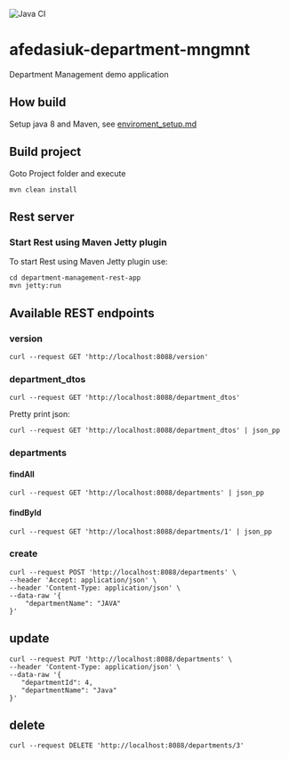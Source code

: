 ![Java CI](https://github.com/Brest-Java-Course-2020/afedasiuk-department-mngmnt/workflows/Java%20CI/badge.svg)

# afedasiuk-department-mngmnt  
Department Management demo application


## How build
Setup java 8 and Maven, see [enviroment_setup.md](enviroment_setup.md) 
  
    
## Build project 
Goto Project folder and execute  
    
    mvn clean install

## Rest server

### Start Rest using Maven Jetty plugin 
    
To start Rest using Maven Jetty plugin use:

```
cd department-management-rest-app
mvn jetty:run
```

## Available REST endpoints    

### version

```
curl --request GET 'http://localhost:8088/version'
```

### department_dtos

```
curl --request GET 'http://localhost:8088/department_dtos'
```

Pretty print json:

```
curl --request GET 'http://localhost:8088/department_dtos' | json_pp
```

### departments

#### findAll

```
curl --request GET 'http://localhost:8088/departments' | json_pp
```
#### findById

```
curl --request GET 'http://localhost:8088/departments/1' | json_pp
```

### create

```
curl --request POST 'http://localhost:8088/departments' \
--header 'Accept: application/json' \
--header 'Content-Type: application/json' \
--data-raw '{
	"departmentName": "JAVA"
}'
```

## update

```
curl --request PUT 'http://localhost:8088/departments' \
--header 'Content-Type: application/json' \
--data-raw '{
   "departmentId": 4,
   "departmentName": "Java"
}'
```

## delete

```
curl --request DELETE 'http://localhost:8088/departments/3'
```